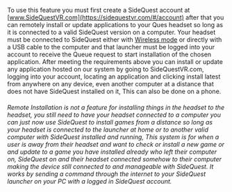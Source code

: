 To use this feature you must first create a SideQuest account at [www.SideQuestVR.com](https://sidequestvr.com/#/account) after that you can remotely install or update applications to your Ques headset so long as it is connected to a valid SideQuest version on a computer. Your headset must be connected to SideQuest either with [Wireless mode](https://github.com/the-expanse/SideQuest/wiki/Menu-UI) or directly with a USB cable to the computer and that launcher must be logged into your account to receive the Queue request to start installation of the chosen application. After meeting the requirements above you can install or update any application hosted on our system by going to SideQuestVR.com, logging into your account, locating an application and clicking install latest from anywhere on any device, even another computer at a distance that does not have SideQuest installed on it, This can also be done on a phone.

###### Remote Installation is not a feature for installing things in the headset to the headset, you still need to have your headset connected to a computer you can just now use SideQuest to install games from a distance so long as your headset is connected to the launcher at home or to another valid computer with SideQuest installed and running, This system is for when a user is away from their headset and want to check or install a new game or and update to a game you have installed already who left their computer on, SideQuest on and their headset connected somehow to their computer making the device still connected to and manageable with SideQuest. It works by sending a command through the internet to your SideQuest launcher on your PC with a logged in SideQuest account.